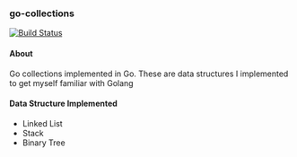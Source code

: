 ### go-collections
[![Build Status](https://travis-ci.org/wang502/go-collections.svg?branch=master)](https://travis-ci.org/wang502/go-collections)

#### About
Go collections implemented in Go. These are data structures I implemented to get myself familiar with Golang

#### Data Structure Implemented
- Linked List
- Stack
- Binary Tree
